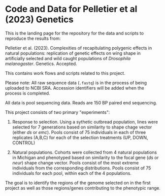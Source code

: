 # Code and Data for Pelletier et al (2023) Genetics

This is the landing page for the repository for the data and scripts to reproduce the results from:

Pelletier et al. (2023). Complexities of recapitulating polygenic effects in natural populations: replication of genetic effects on wing shape in artificially selected and wild caught populations of *Drosophila melanogaster*. Genetics. Accepted.

This contains work flows and scripts related to this project. 

Please note: All raw sequence data (`.fastq`) is in the process of being uploaded to NCBI SRA. Accession identifiers will be added when the process is completed.

All data is pool sequencing data. Reads are 150 BP paired end sequencing. 

This project consists of two primary "experiments": 

1. Response to selection. Using a sythetic outbread population, lines were selected for 7 generations based on similarity to shape chage vector (either *ds* or *emc*). Pools consist of 75 individuals in each of three replicates (A,B,C) for each of the selection treatments (UP, DOWN, CONTROL) 

2. Natural populations. Cohorts were collected from 4 natural populations in Michigan and phenotyped based on similarity to the focal gene (*ds* or *neur*) shape change vector. Pools consist of the most extreme individuals from the corresponding distributions. Pools consist of 75 individuals for each pool, within each of the 4 populations. 

The goal is to identify the regions of the genome selected on in the first project as well as those regions/genes contributing to the phenotypic range.

